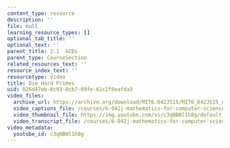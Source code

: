 ```yaml
---
content_type: resource
description: ''
file: null
learning_resource_types: []
optional_tab_title: ''
optional_text: ''
parent_title: 2.1  GCDs
parent_type: CourseSection
related_resources_text: ''
resource_index_text: ''
resourcetype: Video
title: Die Hard Primes
uid: 026d47eb-6c93-0cb7-09fe-61c2f6eafda3
video_files:
  archive_url: https://archive.org/download/MIT6.042JS15/MIT6_042JS15_diehardprimes_ipod.mp4
  video_captions_file: /courses/6-042j-mathematics-for-computer-science-spring-2015/8ed8bd2b0d3b57e087a533ab22c51d25_c3qNBNl1h8g.vtt
  video_thumbnail_file: https://img.youtube.com/vi/c3qNBNl1h8g/default.jpg
  video_transcript_file: /courses/6-042j-mathematics-for-computer-science-spring-2015/dc2c816ef1931874a21731dec06cdce2_c3qNBNl1h8g.pdf
video_metadata:
  youtube_id: c3qNBNl1h8g
---
```

